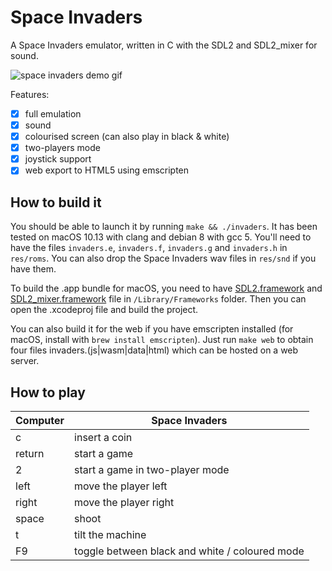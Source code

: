 # Space Invaders

A Space Invaders emulator, written in C with the SDL2 and SDL2_mixer for sound.

![space invaders demo gif](demo.gif)

Features:

- [x] full emulation
- [x] sound
- [x] colourised screen (can also play in black & white)
- [x] two-players mode
- [x] joystick support
- [x] web export to HTML5 using emscripten

## How to build it

You should be able to launch it by running `make && ./invaders`. It has been tested on macOS 10.13 with clang and debian 8 with gcc 5.
You'll need to have the files `invaders.e`, `invaders.f`, `invaders.g` and `invaders.h` in `res/roms`. You can also drop the Space Invaders wav files in `res/snd` if you have them.

To build the .app bundle for macOS, you need to have [SDL2.framework](http://libsdl.org/download-2.0.php) and [SDL2_mixer.framework](https://www.libsdl.org/projects/SDL_mixer/) file in `/Library/Frameworks` folder. Then you can open the .xcodeproj file and build the project.

You can also build it for the web if you have emscripten installed (for macOS, install with `brew install emscripten`). Just run `make web` to obtain four files invaders.(js|wasm|data|html) which can be hosted on a web server.

## How to play

Computer | Space Invaders
--- | ---
c | insert a coin
return | start a game
2 | start a game in two-player mode
left | move the player left
right | move the player right
space | shoot
t | tilt the machine
F9 | toggle between black and white / coloured mode

